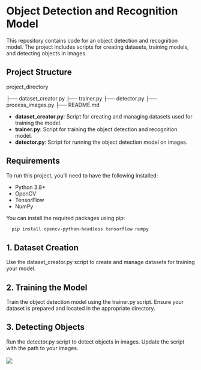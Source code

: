 # Object Detection and Recognition Model

This repository contains code for an object detection and recognition model. The project includes scripts for creating datasets, training models, and detecting objects in images.

## Project Structure
project_directory

├── dataset_creator.py
├── trainer.py
├── detector.py
├── process_images.py
├── README.md


- **dataset_creator.py**: Script for creating and managing datasets used for training the model.
- **trainer.py**: Script for training the object detection and recognition model.
- **detector.py**: Script for running the object detection model on images.

## Requirements

To run this project, you'll need to have the following installed:

- Python 3.8+
- OpenCV
- TensorFlow
- NumPy

You can install the required packages using pip:
```bash
  pip install opencv-python-headless tensorflow numpy
```
<h2> 1. Dataset Creation</h2>
Use the dataset_creator.py script to create and manage datasets for training your model.
<h2>2. Training the Model</h2>
Train the object detection model using the trainer.py script. Ensure your dataset is prepared and located in the appropriate directory.
<h2>3. Detecting Objects</h2>
Run the detector.py script to detect objects in images. Update the script with the path to your images.<br>

<br>

<img src ="https://i.pinimg.com/564x/fd/64/fa/fd64faa73931a477bde50c3889139982.jpg">
